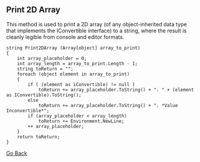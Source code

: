 ## Print 2D Array
This method is used to print a 2D array (of any object-inherited data type that implements the IConvertible interface) to a string, where the result is cleanly legible from console and editor formats.

    string Print2DArray (Array[object] array_to_print)
    {
        int array_placeholder = 0;
        int array_length = array_to_print.Length - 1;
        string toReturn = "";
        foreach (object element in array_to_print)
        {
            if ( (element as iConvertible) != null )
                toReturn += array_placeholder.ToString() + ". " + (element as IConvertible).ToString();
            else 
                toReturn += array_placeholder.ToString() + ". *Value Inconvertible*";
            if (array_placeholder < array_length) 
                toReturn += Environment.NewLine;
            ++ array_placeholder;
        }
        return toReturn;
    }















[Go Back](https://trevorghseay.github.io/goto-Toggle/UsefulSnippets)
